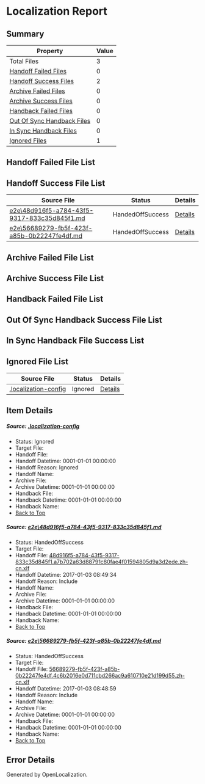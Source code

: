 # <a name='report-top'></a> Localization Report

## Summary
 Property | Value 
 -------- | ----- 
 Total Files | 3
[ Handoff Failed Files ](#handoff-failed-list)| 0
[ Handoff Success Files ](#handoff-success-list)| 2
[ Archive Failed Files ](#archive-failed-list)| 0
[ Archive Success Files ](#archive-success-list)| 0
[ Handback Failed Files ](#handback-failed-list)| 0
[ Out Of Sync Handback Files ](#outofsync-handback-success-list)| 0
[ In Sync Handback Files ](#insync-handback-success-list)| 0
[ Ignored Files ](#ignored-list)| 1

## <a name='handoff-failed-list'></a> Handoff Failed File List

## <a name='handoff-success-list'></a> Handoff Success File List
 Source File | Status | Details 
 ----------- | ------ | ------- 
 [e2e\48d916f5-a784-43f5-9317-833c35d845f1.md](https://github.com/OpenLocalizationTestOrg/ol-test1/blob/c2ae70ff7ca8301501f1207d244d0dbd321eb8bb/e2e/48d916f5-a784-43f5-9317-833c35d845f1.md) | HandedOffSuccess | [Details](#3bad783af32a59853503f0641669b6bda76fbd931)
 [e2e\56689279-fb5f-423f-a85b-0b22247fe4df.md](https://github.com/OpenLocalizationTestOrg/ol-test1/blob/c2ae70ff7ca8301501f1207d244d0dbd321eb8bb/e2e/56689279-fb5f-423f-a85b-0b22247fe4df.md) | HandedOffSuccess | [Details](#e714867ea9f56c13f1f2073634c29a460252d7622)

## <a name='archive-failed-list'></a> Archive Failed File List

## <a name='archive-success-list'></a> Archive Success File List

## <a name='handback-failed-list'></a> Handback Failed File List

## <a name='outofsync-handback-success-list'></a> Out Of Sync Handback Success File List

## <a name='insync-handback-success-list'></a> In Sync Handback File Success List

## <a name='ignored-list'></a> Ignored File List
 Source File | Status | Details 
 ----------- | ------ | ------- 
 [.localization-config](https://github.com/OpenLocalizationTestOrg/ol-test1/blob/c2ae70ff7ca8301501f1207d244d0dbd321eb8bb/.localization-config) | Ignored | [Details](#cb0632cf59c1387fc1742bfb9fa3c47f87e2e5c90)

## Item Details
##### <a name='cb0632cf59c1387fc1742bfb9fa3c47f87e2e5c90'></a> Source: [.localization-config](https://github.com/OpenLocalizationTestOrg/ol-test1/blob/c2ae70ff7ca8301501f1207d244d0dbd321eb8bb/.localization-config)
* Status: Ignored
* Target File: 
* Handoff File: 
* Handoff Datetime: 0001-01-01 00:00:00
* Handoff Reason: Ignored
* Handoff Name: 
* Archive File: 
* Archive Datetime: 0001-01-01 00:00:00
* Handback File: 
* Handback Datetime: 0001-01-01 00:00:00
* Handback Name: 
* [Back to Top](#report-top)

##### <a name='3bad783af32a59853503f0641669b6bda76fbd931'></a> Source: [e2e\48d916f5-a784-43f5-9317-833c35d845f1.md](https://github.com/OpenLocalizationTestOrg/ol-test1/blob/c2ae70ff7ca8301501f1207d244d0dbd321eb8bb/e2e/48d916f5-a784-43f5-9317-833c35d845f1.md)
* Status: HandedOffSuccess
* Target File: 
* Handoff File: [48d916f5-a784-43f5-9317-833c35d845f1.a7b702a63d88791c80fae4f01594805d9a3d2ede.zh-cn.xlf](https://github.com/OpenLocalizationTestOrg/ol-test1-handoff/blob/4f7da4db72d400a9380351f2d79fd513b7cf61b1/ol-handoff/OpenLocalizationTestOrg/ol-test1-zhcn/ci/mt/48d916f5-a784-43f5-9317-833c35d845f1.a7b702a63d88791c80fae4f01594805d9a3d2ede.zh-cn.xlf)
* Handoff Datetime: 2017-01-03 08:49:34
* Handoff Reason: Include
* Handoff Name: 
* Archive File: 
* Archive Datetime: 0001-01-01 00:00:00
* Handback File: 
* Handback Datetime: 0001-01-01 00:00:00
* Handback Name: 
* [Back to Top](#report-top)

##### <a name='e714867ea9f56c13f1f2073634c29a460252d7622'></a> Source: [e2e\56689279-fb5f-423f-a85b-0b22247fe4df.md](https://github.com/OpenLocalizationTestOrg/ol-test1/blob/c2ae70ff7ca8301501f1207d244d0dbd321eb8bb/e2e/56689279-fb5f-423f-a85b-0b22247fe4df.md)
* Status: HandedOffSuccess
* Target File: 
* Handoff File: [56689279-fb5f-423f-a85b-0b22247fe4df.4c6b2016e0d711cbd266ac9a610710e21d199d55.zh-cn.xlf](https://github.com/OpenLocalizationTestOrg/ol-test1-handoff/blob/317c0300ee6f21b6d9ac1fe59c3f5db7a48e4df4/ol-handoff/OpenLocalizationTestOrg/ol-test1-zhcn/ci/mt/56689279-fb5f-423f-a85b-0b22247fe4df.4c6b2016e0d711cbd266ac9a610710e21d199d55.zh-cn.xlf)
* Handoff Datetime: 2017-01-03 08:48:59
* Handoff Reason: Include
* Handoff Name: 
* Archive File: 
* Archive Datetime: 0001-01-01 00:00:00
* Handback File: 
* Handback Datetime: 0001-01-01 00:00:00
* Handback Name: 
* [Back to Top](#report-top)


## Error Details

Generated by OpenLocalization.
